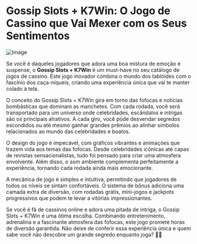 # Gossip Slots + K7Win: O Jogo de Cassino que Vai Mexer com os Seus Sentimentos

![Image](https://github.com/user-attachments/assets/b9de9dee-b60e-46a0-9e49-3c6ca594ed6f)

Se você é daqueles jogadores que adora uma boa mistura de emoção e suspense, o **Gossip Slots + K7Win** é um must-have no seu catálogo de jogos de cassino. Este jogo inovador combina o mundo dos tablóides com o fascínio dos caça-níqueis, criando uma experiência única que vai te manter colado à tela.

O conceito do Gossip Slots + K7Win gira em torno das fofocas e notícias bombásticas que dominam as manchetes. Com cada rodada, você será transportado para um universo onde celebridades, escândalos e intrigas são os principais atrativos. A cada giro, você pode desvendar segredos escondidos ou até mesmo ganhar grandes prêmios ao alinhar símbolos relacionados ao mundo das celebridades e boatos.

O design do jogo é impecável, com gráficos vibrantes e animações que trazem vida aos temas das fofocas. Desde celebridades icônicas até capas de revistas sensacionalistas, tudo foi pensado para criar uma atmosfera envolvente. Além disso, o som ambiente complementa perfeitamente a experiência, tornando cada rodada ainda mais emocionante.

A mecânica de jogo é simples e intuitiva, permitindo que jogadores de todos os níveis se sintam confortáveis. O sistema de bônus adiciona uma camada extra de diversão, com rodadas grátis, mini-jogos e jackpots progressivos que podem te levar a vitórias impressionantes.

Se você é fã de cassinos online e adora uma pitada de intriga, o Gossip Slots + K7Win é uma ótima escolha. Combinando entretenimento, adrenalina e a fascinante atmosfera das fofocas, este jogo promete horas de diversão garantida. Não deixe de conferir essa experiência única e quem sabe você não descobre um grande segredo enquanto joga? 🎰✨